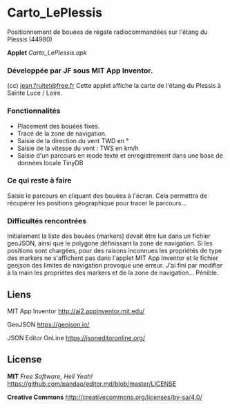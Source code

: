 # Carto_LePlessis
Positionnement de bouées de régate radiocommandées sur l'étang du Plessis (44980)

**Applet** *Carto_LePlessis.apk* 

### Développée par JF sous MIT App Inventor.
(cc) jean.fruitet@free.fr
Cette applet affiche la carte de l'étang du Plessis à Sainte Luce / Loire.

### Fonctionnalités
- Placement des bouées fixes.
- Tracé de la zone de navigation.
- Saisie de la direction du vent  TWD en °
- Saisie de la vitesse du vent : TWS en km/h
- Saisie d'un parcours en mode texte et enregistrement dans une base de données locale TinyDB

### Ce qui reste à faire
Saisie le parcours en cliquant des bouées à l'écran. Cela permettra de récupérer les positions géographique pour tracer le parcours...

### Difficultés rencontrées
Initialement la liste des bouées (markers) devait être lue dans un fichier geoJSON, ainsi que le polygone définissant la zone de navigation.
Si les positions sont chargées, pour des raisons inconnues les propriétés de type des markers ne s'affichent pas dans l'applet MIT App Inventor et le fichier geojson des limites de navigation provoque une erreur.
J'ai fini par modifier à la main les propriétes des markers et de la zone de navigation... Pénible.

## Liens
MIT App Inventor http://ai2.appinventor.mit.edu/

GeoJSON https://geojson.io/

JSON Editor OnLine https://jsoneditoronline.org/

## License
**MIT** *Free Software, Hell Yeah!* https://github.com/pandao/editor.md/blob/master/LICENSE

**Creative Commons** http://creativecommons.org/licenses/by-sa/4.0/
